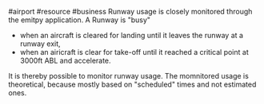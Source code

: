 #airport #resource #business 
Runway usage is closely monitored through the emitpy application.
A Runway is "busy"
- when an aircraft is cleared for landing until it leaves the runway at a runway exit,
- when an airicraft is clear for take-off until it reached a critical point at 3000ft ABL and accelerate.

It is thereby possible to monitor runway usage.
The momnitored usage is theoretical, because mostly based on "scheduled" times and not estimated ones.
